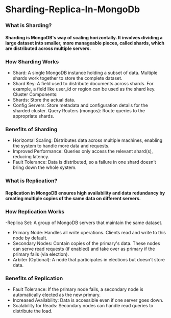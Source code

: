 # Sharding-Replica-In-MongoDb

### What is Sharding?

#### Sharding is MongoDB's way of scaling horizontally. It involves dividing a large dataset into smaller, more manageable pieces, called shards, which are distributed across multiple servers.

### How Sharding Works

- Shard: A single MongoDB instance holding a subset of data. Multiple shards work together to store the complete dataset.
- Shard Key: A field used to distribute documents across shards. For example, a field like user_id or region can be used as the shard key.
  Cluster Components:
- Shards: Store the actual data.
- Config Servers: Store metadata and configuration details for the sharded cluster.
  Query Routers (mongos): Route queries to the appropriate shards.

### Benefits of Sharding

- Horizontal Scaling: Distributes data across multiple machines, enabling the system to handle more data and requests.
- Improved Performance: Queries only access the relevant shard(s), reducing latency.
- Fault Tolerance: Data is distributed, so a failure in one shard doesn’t bring down the whole system.

### What is Replication?

#### Replication in MongoDB ensures high availability and data redundancy by creating multiple copies of the same data on different servers.

### How Replication Works

-Replica Set: A group of MongoDB servers that maintain the same dataset.

- Primary Node: Handles all write operations. Clients read and write to this node by default.
- Secondary Nodes: Contain copies of the primary's data. These nodes can serve read requests (if enabled) and take over as primary if the primary fails (via election).
- Arbiter (Optional): A node that participates in elections but doesn't store data.

### Benefits of Replication

- Fault Tolerance: If the primary node fails, a secondary node is automatically elected as the new primary.
- Increased Availability: Data is accessible even if one server goes down.
- Scalability for Reads: Secondary nodes can handle read queries to distribute the load.
